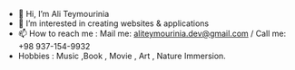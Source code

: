 - 👋 Hi, I’m Ali Teymourinia
- 👀 I’m interested in creating websites & applications
- 📫 How to reach me : Mail me: aliteymourinia.dev@gmail.com / Call me: +98 937-154-9932
- Hobbies : Music ,Book , Movie , Art , Nature Immersion.

<!---
Aliteymourinia/Aliteymourinia is a ✨ special ✨ repository because its `README.md` (this file) appears on your GitHub profile.
You can click the Preview link to take a look at your changes.
--->
